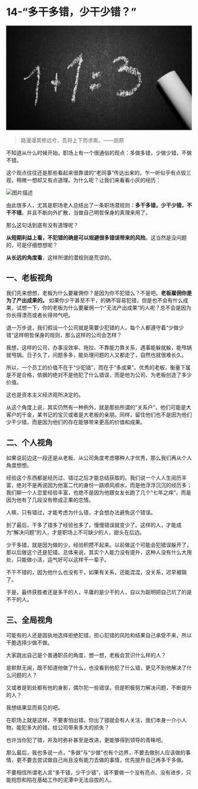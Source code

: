 # 14-**“多干多错，少干少错？”**

![img](./assets/5e05c6af0001c89106400359.jpg)

> 路漫漫其修远兮，吾将上下而求索。——屈原

不知道从什么时候开始，职场上有一个很通俗的观点：多做多错，少做少错，不做不错。

这个观点往往还是那些看起来很靠谱的“老同事”传达出来的，乍一听似乎有点毁三观，稍微一想却又有点道理。为什么呢？让我们来看看小灰的经历：



![图片描述](http://img1.sycdn.imooc.com/5e0eae160001d24305500483.png)

由此很多人，尤其是职场老人总结出了一条职场潜规则：**多干多错，少干少错，不干不错**。并且不断向外扩散，当做自己明哲保身的真理来用了。

那么这句话到底有没有道理呢？

**从短期利益上看，不犯错的确是可以规避很多错误带来的风险**。这当然是没问题的，可是仔细想想呢？

**从长远的角度看**，这样所谓的潜规则是荒谬的。

## **一、老板视角**

我们先来想想，老板为什么要雇佣你？是因为你不犯错么？不是吧。**老板雇佣你是为了产出成果的。** 如果你少干甚至不干，的确不容易犯错，但是也不会有什么成果，试想一下，你的老板为什么要雇佣一个“无法产出成果”的人呢？总不会是因为你长得漂亮或者长得帅气吧。

退一万步说，我们假设一个公司就是需要少犯错的人，每个人都遵守着“少做少错”这样明哲保身的规则，那么这样的公司会怎样？

我想，这样的公司，办事没效率、拖拉、不靠能力靠关系，遇事能躲就躲，能甩锅就甩锅。日子久了，问题多多，能处理问题的人又都走了，自然也就很难长久。

所以，一个员工的价值不在于“少犯错”，而在于“多成果”。优秀的老板，衡量下属是不是合格，依据的绝对不是他犯了什么错误，而是他为公司、为老板创造了多少价值。

这也是资本主义经济观所决定的。

从这个角度上说，其实仍然有一种例外，就是那些所谓的“关系户”，他们可能是大客户的千金，某书记的宝贝或者是大老板的亲朋。同样，留住他们也不是因为他们少干少错，而是因为他们的存在能够带来更高的价值和成果。

## **二、个人视角**

如果说前边这一段还是从老板、从公司角度考虑哪种人才优秀，那么我们再从个人角度想想。

经验这个东西都是经历过、错过之后才能总结获取的。我们说一个人人生阅历丰富，绝对不是再说因为他富二代的身份一路顺风顺水，而是他浮浮沉沉的经历多；我们聊一个人恋爱经验丰富，也绝不是因为他跟女友长跑了几个“七年之痒“，而是因为他有了几段没有修成正果的恋情。

人嘛，只有错过，才能考虑为什么错，才会想办法避免这个错误。

到了最后，干多了错多了经验也多了，慢慢错误就变少了。这样的人，才能成为“解决问题”的人，才是职场上不可缺少的人，甜头在后边。

少干多错，就是因为做的少，经验积攒不起来。以前做这个可能会犯错误躲开了，那以后做这个还是犯错。总体来说，其实个人能力没有提升，这种人没有什么大用处，只能做小活，运气好可以这样干一辈子。

不干不错的，因为他什么也没有干，如果有关系，还能混混，没关系，迟早被踹了。

于是，最终获胜者还是多干的人，平庸的是少干的人，自以为聪明把自己坑了的是不干的人。

## **三、全局视角**

可能有的人还是固执地选择拒绝犯错，担心犯错的风险和结果自己承受不来，所以干脆选择少做不做。

大家跳出自己是个普通职员的角度，想一想，老板会赏识什么样的人？

是默默无闻，既不知道他做了什么，也没看到他犯了什么错，更见不到他解决了什么问题的人？

又或者是到处都有他的身影，偶尔犯一些错误，但是积极努力解决问题，不断提升的人？

我想结果显而易见的吧。

在职场上就是这样，不要害怕出错。你出了错就会有人关注，我们本身一介小人物，能犯多大的错，给公司带来多大的损失？

也许当你犯了错，并及时弥补甚至是改进，更能够得到领导的青睐吧。

那么最后，我也多说一点，“多做”与“少做”也有个边界，不要去做别人应该做的事情，更不要去尝试做自己尚且没有能力去做的事情，优先提升自己再多干多做。

不要相信所谓老人言“多干错，少干少错”，请不要做一个没有亮点、没有进步，只能抱怨和陷在基础工作的泥潭中无法自拔的人。
